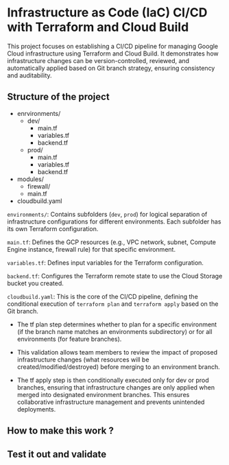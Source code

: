 # Infrastructure as Code (IaC) CI/CD with Terraform and Cloud Build

This project focuses on establishing a CI/CD pipeline for managing Google Cloud infrastructure using Terraform and Cloud Build. It demonstrates how infrastructure changes can be version-controlled, reviewed, and automatically applied based on Git branch strategy, ensuring consistency and auditability.

## Structure of the project

- enrvironments/
  - dev/
    - main.tf
    - variables.tf
    - backend.tf
  - prod/
    - main.tf
    - variables.tf
    - backend.tf
- modules/
  - firewall/
  - main.tf
- cloudbuild.yaml

`environments/`: Contains subfolders (`dev`, `prod`) for logical separation of infrastructure configurations for different environments. Each subfolder has its own Terraform configuration.

`main.tf`: Defines the GCP resources (e.g., VPC network, subnet, Compute Engine instance, firewall rule) for that specific environment.

`variables.tf`: Defines input variables for the Terraform configuration.

`backend.tf`: Configures the Terraform remote state to use the Cloud Storage bucket you created.

`cloudbuild.yaml`: This is the core of the CI/CD pipeline, defining the conditional execution of `terraform plan` and `terraform apply` based on the Git branch.

- The tf plan step determines whether to plan for a specific environment (if the branch name matches an environments subdirectory) or for all environments (for feature branches).

- This validation allows team members to review the impact of proposed infrastructure changes (what resources will be created/modified/destroyed) before merging to an environment branch.

- The tf apply step is then conditionally executed only for dev or prod branches, ensuring that infrastructure changes are only applied when merged into designated environment branches. This ensures collaborative infrastructure management and prevents unintended deployments.


## How to make this work ?

## Test it out and validate
